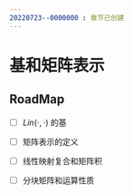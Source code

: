 ```yaml
---
20220723--0000000 : 章节已创建
---
```

# 基和矩阵表示

## RoadMap

- [ ] $Lin(\cdot, \cdot)$ 的基
- [ ] 矩阵表示的定义
- [ ] 线性映射复合和矩阵积
- [ ] 分块矩阵和运算性质

